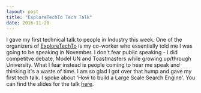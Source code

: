 ```yaml
---
layout: post
title: "ExploreTechTo Tech Talk"
date: 2016-11-20
---
```


I gave my first technical talk to people in Industry this week. One of the organizers of [ExploreTechTo](https://www.meetup.com/ExploreTech-Toronto/) is my co-worker who essentially told me I was going to be speaking in November. I don't fear public speaking - I did competitve debate, Model UN and Toastmasters while growing up/through University. What I fear instead is people coming to hear me speak and thinking it's a waste of time. I am so glad I got over that hump and gave my first tech talk. I spoke about 'How to build a Large Scale Search Engine'. You can find the slides for the talk [here](https://jzbahrai.github.io/documents/BuildingLargeScaleSearchEngines.pdf).
